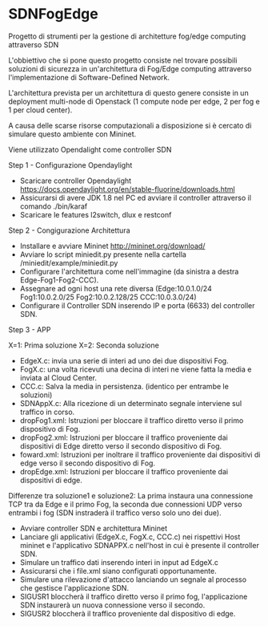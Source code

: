 # SDNFogEdge
Progetto di strumenti per la gestione di architetture fog/edge computing attraverso SDN

L'obbiettivo che si pone questo progetto consiste nel trovare possibili soluzioni di sicurezza in un'architettura di Fog/Edge computing attraverso l'implementazione di Software-Defined Network.

L'architettura prevista per un architettura di questo genere consiste in un deployment multi-node di Openstack (1 compute node per edge, 2 per fog e 1 per cloud center).

A causa delle scarse risorse computazionali a disposizione si è cercato di simulare questo ambiente con Mininet.

Viene utilizzato Opendalight come controller SDN

Step 1 - Configurazione Opendaylight

- Scaricare controller Opendaylight https://docs.opendaylight.org/en/stable-fluorine/downloads.html
- Assicurarsi di avere JDK 1.8 nel PC ed avviare il controller attraverso il comando ./bin/karaf
- Scaricare le features l2switch, dlux e restconf

Step 2 - Congigurazione Architettura

- Installare e avviare Mininet http://mininet.org/download/
- Avviare lo script miniedit.py presente nella cartella /miniedit/example/miniedit.py
- Configurare l'architettura come nell'immagine (da sinistra a destra Edge-Fog1-Fog2-CCC).
- Assegnare ad ogni host una rete diversa (Edge:10.0.1.0/24 Fog1:10.0.2.0/25 Fog2:10.0.2.128/25 CCC:10.0.3.0/24)
- Configurare il Controller SDN inserendo IP e porta (6633) del controller SDN.

Step 3 - APP

X=1: Prima soluzione
X=2: Seconda soluzione

- EdgeX.c: invia una serie di interi ad uno dei due dispositivi Fog.
- FogX.c: una volta ricevuti una decina di interi ne viene fatta la media e inviata al Cloud Center.
- CCC.c: Salva la media in persistenza. (identico per entrambe le soluzioni)
- SDNAppX.c: Alla ricezione di un determinato segnale interviene sul traffico in corso.
- dropFog1.xml: Istruzioni per bloccare il traffico diretto verso il primo dispositivo di Fog.
- dropFog2.xml: Istruzioni per bloccare il traffico proveniente dai dispositivi di Edge diretto verso il secondo dispositivo di Fog.
- foward.xml: Istruzioni per inoltrare il traffico proveniente dai dispositivi di edge verso il secondo dispositivo di Fog.
- dropEdge.xml: Istruzioni per bloccare il traffico proveniente dai dispositivi di edge.

Differenze tra soluzione1 e soluzione2: La prima instaura una connessione TCP  tra da Edge e il primo Fog, la seconda due connessioni UDP verso entrambi i fog (SDN instraderà il traffico verso solo uno dei due).

- Avviare controller SDN e architettura Mininet
- Lanciare gli applicativi (EdgeX.c, FogX.c, CCC.c) nei rispettivi Host mininet e l'applicativo SDNAPPX.c nell'host in cui è presente il controller SDN.
- Simulare un traffico dati inserendo interi in input ad EdgeX.c
- Assicurarsi che i file.xml siano configurati opportunamente.
- Simulare una rilevazione d'attacco lanciando un segnale al processo che gestisce l'applicazione SDN.
- SIGUSR1 bloccherà il traffico diretto verso il primo fog, l'applicazione SDN instaurerà un nuova connessione verso il secondo.
- SIGUSR2 bloccherà il traffico proveniente dal dispositivo di edge.
